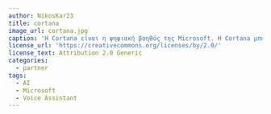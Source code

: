 ```yaml
---
author: NikosKar23
title: cortana
image_url: cortana.jpg
caption: 'Η Cortana είναι η ψηφιακή βοηθός της Microsoft. Η Cortana μπορεί να ορίσει υπενθυμίσεις, να θέσει ξυπνητήρια, να αναγνωρίσει φυσικές φωνές χωρίς την ανάγκη χρήσης του πληκτρολογίου και να απαντήσει σε ερωτήσεις χρησιμοποιώντας πληροφορίες και αποτελέσματα ιστού από τη μηχανή αναζήτησης Bing. Επικεφαλής αρχιτέκτονας των σχεδιαστών της Cortana ήταν ο Έλληνας Σάββας Παραστατίδης.' 
license_url: 'https://creativecommons.org/licenses/by/2.0/'
license_text: Attribution 2.0 Generic
categories:
  - partner
tags:
  - AI
  - Microsoft
  - Voice Assistant
---
```

